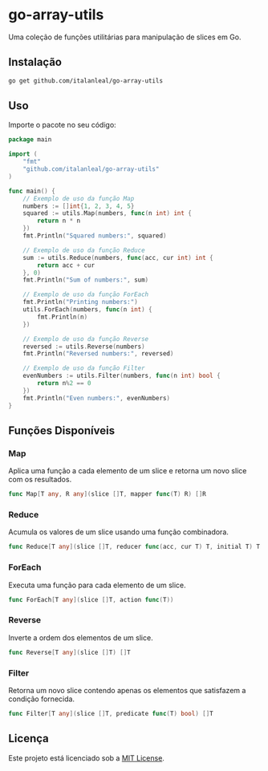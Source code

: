 # go-array-utils

Uma coleção de funções utilitárias para manipulação de slices em Go.

## Instalação

```sh
go get github.com/italanleal/go-array-utils
```

## Uso

Importe o pacote no seu código:

```go
package main

import (
	"fmt"
	"github.com/italanleal/go-array-utils"
)

func main() {
	// Exemplo de uso da função Map
	numbers := []int{1, 2, 3, 4, 5}
	squared := utils.Map(numbers, func(n int) int {
		return n * n
	})
	fmt.Println("Squared numbers:", squared)

	// Exemplo de uso da função Reduce
	sum := utils.Reduce(numbers, func(acc, cur int) int {
		return acc + cur
	}, 0)
	fmt.Println("Sum of numbers:", sum)

	// Exemplo de uso da função ForEach
	fmt.Println("Printing numbers:")
	utils.ForEach(numbers, func(n int) {
		fmt.Println(n)
	})

	// Exemplo de uso da função Reverse
	reversed := utils.Reverse(numbers)
	fmt.Println("Reversed numbers:", reversed)

	// Exemplo de uso da função Filter
	evenNumbers := utils.Filter(numbers, func(n int) bool {
		return n%2 == 0
	})
	fmt.Println("Even numbers:", evenNumbers)
}
```

## Funções Disponíveis

### Map

Aplica uma função a cada elemento de um slice e retorna um novo slice com os resultados.

```go
func Map[T any, R any](slice []T, mapper func(T) R) []R
```

### Reduce

Acumula os valores de um slice usando uma função combinadora.

```go
func Reduce[T any](slice []T, reducer func(acc, cur T) T, initial T) T
```

### ForEach

Executa uma função para cada elemento de um slice.

```go
func ForEach[T any](slice []T, action func(T))
```

### Reverse

Inverte a ordem dos elementos de um slice.

```go
func Reverse[T any](slice []T) []T
```

### Filter

Retorna um novo slice contendo apenas os elementos que satisfazem a condição fornecida.

```go
func Filter[T any](slice []T, predicate func(T) bool) []T
```

## Licença

Este projeto está licenciado sob a [MIT License](LICENSE).

